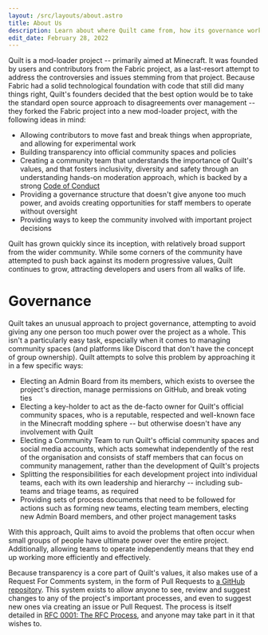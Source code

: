 ```yaml
---
layout: /src/layouts/about.astro
title: About Us
description: Learn about where Quilt came from, how its governance works, and how to get involved in structural changes.
edit_date: February 28, 2022
---
```


Quilt is a mod-loader project -- primarily aimed at Minecraft. It was founded by users and contributors from the Fabric
project, as a last-resort attempt to address the controversies and issues stemming from that project. Because Fabric
had a solid technological foundation with code that still did many things right, Quilt's founders decided that the
best option would be to take the standard open source approach to disagreements over management -- they forked the
Fabric project into a new mod-loader project, with the following ideas in mind:

-   Allowing contributors to move fast and break things when appropriate, and allowing for experimental work
-   Building transparency into official community spaces and policies
-   Creating a community team that understands the importance of Quilt's values, and that fosters inclusivity, diversity
    and safety through an understanding hands-on moderation approach, which is backed by a strong
    [Code of Conduct](/community/code-of-conduct)
-   Providing a governance structure that doesn't give anyone too much power, and avoids creating opportunities for
    staff members to operate without oversight
-   Providing ways to keep the community involved with important project decisions

Quilt has grown quickly since its inception, with relatively broad support from the wider community. While some corners
of the community have attempted to push back against its modern progressive values, Quilt continues to grow, attracting
developers and users from all walks of life.

# Governance

Quilt takes an unusual approach to project governance, attempting to avoid giving any one person too much power over
the project as a whole. This isn't a particularly easy task, especially when it comes to managing community spaces
(and platforms like Discord that don't have the concept of group ownership). Quilt attempts to solve this problem by
approaching it in a few specific ways:

-   Electing an Admin Board from its members, which exists to oversee the project's direction, manage permissions on
    GitHub, and break voting ties
-   Electing a key-holder to act as the de-facto owner for Quilt's official community spaces, who is a reputable,
    respected and well-known face in the Minecraft modding sphere -- but otherwise doesn't have any involvement with Quilt
-   Electing a Community Team to run Quilt's official community spaces and social media accounts, which acts somewhat
    independently of the rest of the organisation and consists of staff members that can focus on community management,
    rather than the development of Quilt's projects
-   Splitting the responsibilities for each development project into individual teams, each with its own leadership and
    hierarchy -- including sub-teams and triage teams, as required
-   Providing sets of process documents that need to be followed for actions such as forming new teams, electing team
    members, electing new Admin Board members, and other project management tasks

With this approach, Quilt aims to avoid the problems that often occur when small groups of people have ultimate power
over the entire project. Additionally, allowing teams to operate independently means that they end up working more
efficiently and effectively.

Because transparency is a core part of Quilt's values, it also makes use of a Request For Comments system, in the form
of Pull Requests to [a GitHub repository](https://github.com/QuiltMC/rfcs/). This system exists to allow anyone to see,
review and suggest changes to any of the project's important processes, and even to suggest new ones via creating an
issue or Pull Request. The process is itself detailed in
[RFC 0001: The RFC Process](https://github.com/QuiltMC/rfcs/blob/master/structure/0001-rfc-process.md), and anyone may
take part in it that wishes to.

